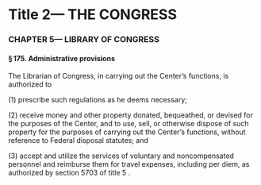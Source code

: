 
# Title 2— THE CONGRESS
### CHAPTER 5— LIBRARY OF CONGRESS
#### § 175. Administrative provisions

The Librarian of Congress, in carrying out the Center’s functions, is authorized to

(1) prescribe such regulations as he deems necessary;

(2) receive money and other property donated, bequeathed, or devised for the purposes of the Center, and to use, sell, or otherwise dispose of such property for the purposes of carrying out the Center’s functions, without reference to Federal disposal statutes; and

(3) accept and utilize the services of voluntary and noncompensated personnel and reimburse them for travel expenses, including per diem, as authorized by section 5703 of title 5 .
